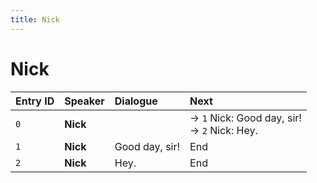 ```yaml
---
title: Nick
---
```


# Nick


| Entry ID | Speaker | Dialogue | Next |
| :------- | :------ | :------- | :------------ |
| `0` | **Nick** |  | → `1` Nick: Good day, sir\!<br>→ `2` Nick: Hey\. |
| `1` | **Nick** | Good day, sir\! | End |
| `2` | **Nick** | Hey\. | End |
